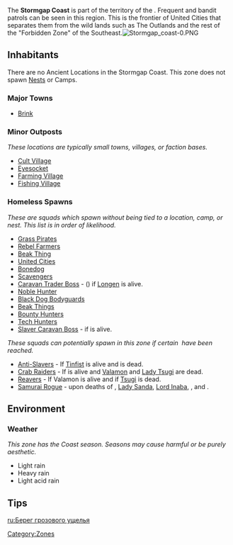 The **Stormgap Coast** is part of the territory of the [](03%20-%20Projects%20&%20Wikis/Kenshi/Kenshi%20Wiki/Kenshi%20Wiki%20Template/United_Cities.md). Frequent [](Grass_Pirates.md) and [](Rebel_Farmers.md) bandit patrols can be seen in this
region. This is the frontier of United Cities that separates them from
the wild lands such as The Outlands and the rest of the "Forbidden Zone"
of the Southeast.![](Stormgap_coast-0.PNG "Stormgap_coast-0.PNG")

## Inhabitants

There are no Ancient Locations in the Stormgap Coast. This zone does not
spawn [Nests](Nest.md "wikilink") or Camps.

### Major Towns

- [Brink](Brink.md "wikilink")

### Minor Outposts

*These locations are typically small towns, villages, or faction bases.*

- [Cult Village](Cult_Village.md "wikilink")
- [Eyesocket](Eyesocket.md "wikilink")
- [Farming Village](Farming_Village.md "wikilink")
- [Fishing Village](Fishing_Village.md "wikilink")

### Homeless Spawns

*These are squads which spawn without being tied to a location, camp, or
nest. This list is in order of likelihood.*

- [Grass Pirates](Grass_Pirates.md "wikilink")
- [Rebel Farmers](Rebel_Farmers.md "wikilink")
- [Beak Thing](Beak_Thing.md "wikilink")
- [United Cities](03%20-%20Projects%20&%20Wikis/Kenshi/Kenshi%20Wiki/Kenshi%20Wiki%20Template/United_Cities.md "wikilink")
- [Bonedog](Bonedog.md "wikilink")
- [Scavengers](Scavengers.md "wikilink")
- [Caravan Trader Boss](Caravan_Trader_Boss.md "wikilink") - ([](Traders_Guild.md)) if [Longen](Longen.md "wikilink") is
  alive.
- [Noble Hunter](Noble_Hunter.md "wikilink")
- [Black Dog Bodyguards](Black_Dog_Bodyguard.md "wikilink")
- [Beak Things](Beak_Thing.md "wikilink")
- [Bounty Hunters](Bounty_Hunters.md "wikilink")
- [Tech Hunters](03%20-%20Projects%20&%20Wikis/Kenshi/Kenshi%20Wiki/Kenshi%20Wiki%20Template/Tech_Hunters.md "wikilink")
- [Slaver Caravan Boss](Slaver_Caravan_Boss.md "wikilink") - if [](Slave_Master_Grande.md) is alive.

*These squads can potentially spawn in this zone if certain [](World_States.md) have been reached.*

- [Anti-Slavers](03%20-%20Projects%20&%20Wikis/Kenshi/Kenshi%20Wiki/Kenshi%20Wiki%20Template/Anti-Slavers.md "wikilink") - If
  [Tinfist](Tinfist.md "wikilink") is alive and [](Slave_Master_Grande.md) is dead.
- [Crab Raiders](03%20-%20Projects%20&%20Wikis/Kenshi/Kenshi%20Wiki/Kenshi%20Wiki%20Template/Crab_Raiders.md "wikilink") - If [](Crab_Queen.md) is alive and
  [Valamon](Valamon.md "wikilink") and [Lady Tsugi](Lady_Tsugi.md "wikilink")
  are dead.
- [Reavers](03%20-%20Projects%20&%20Wikis/Kenshi/Kenshi%20Wiki/Kenshi%20Wiki%20Template/Reavers.md "wikilink") - If Valamon is alive and if
  [Tsugi](Lady_Tsugi.md "wikilink") is dead.
- [Samurai Rogue](Samurai_Rogue.md "wikilink") - upon deaths of [](Emperor_Tengu.md), [Lady Sanda](Lady_Sanda.md "wikilink"),
  [Lord Inaba](Lord_Inaba.md "wikilink"), [](Lord_Nagata.md), and [](Lord_Yoshinaga.md).

## Environment

### Weather

*This zone has the Coast season. Seasons may cause harmful [](Weather_Effects.md) or be purely aesthetic.*

- Light rain
- Heavy rain
- Light acid rain

## Tips

[ru:Берег грозового ущелья](ru:Берег_грозового_ущелья "wikilink")

[Category:Zones](Category:Zones "wikilink")